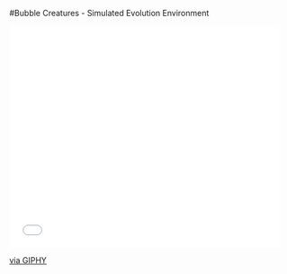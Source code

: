 #Bubble Creatures - Simulated Evolution Environment
<iframe src="//giphy.com/embed/GqHPOCoQ428BW" width="480" height="394" frameBorder="0" class="giphy-embed" allowFullScreen></iframe><p><a href="https://giphy.com/gifs/GqHPOCoQ428BW">via GIPHY</a></p>
